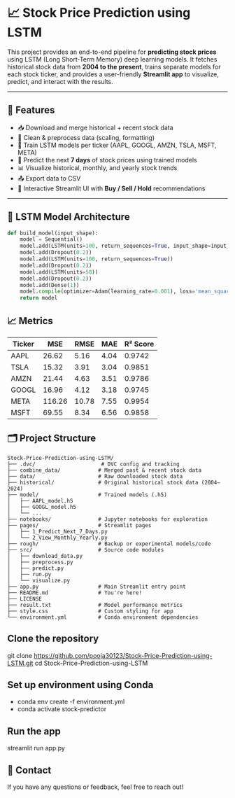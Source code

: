 # 📈 Stock Price Prediction using LSTM

This project provides an end-to-end pipeline for **predicting stock prices** using LSTM (Long Short-Term Memory) deep learning models. It fetches historical stock data from **2004 to the present**, trains separate models for each stock ticker, and provides a user-friendly **Streamlit app** to visualize, predict, and interact with the results.

---

## 🚀 Features

- 📥 Download and merge historical + recent stock data
- 🧼 Clean & preprocess data (scaling, formatting)
- 🧠 Train LSTM models per ticker (AAPL, GOOGL, AMZN, TSLA, MSFT, META)
- 🔮 Predict the next **7 days** of stock prices using trained models
- 📊 Visualize historical, monthly, and yearly stock trends
- 📤 Export data to CSV
- 📱 Interactive Streamlit UI with **Buy / Sell / Hold** recommendations

---

## 🧠 LSTM Model Architecture

```python
def build_model(input_shape):
    model = Sequential()
    model.add(LSTM(units=100, return_sequences=True, input_shape=input_shape))
    model.add(Dropout(0.2))
    model.add(LSTM(units=100, return_sequences=True))
    model.add(Dropout(0.2))
    model.add(LSTM(units=50))
    model.add(Dropout(0.2))
    model.add(Dense(1))
    model.compile(optimizer=Adam(learning_rate=0.001), loss='mean_squared_error')
    return model

```
## 📈 Metrics

| Ticker | MSE    | RMSE  | MAE  | R² Score |
| ------ | ------ | ----- | ---- | -------- |
| AAPL   | 26.62  | 5.16  | 4.04 | 0.9742   |
| TSLA   | 15.32  | 3.91  | 3.04 | 0.9851   |
| AMZN   | 21.44  | 4.63  | 3.51 | 0.9786   |
| GOOGL  | 16.96  | 4.12  | 3.18 | 0.9745   |
| META   | 116.26 | 10.78 | 7.55 | 0.9954   |
| MSFT   | 69.55  | 8.34  | 6.56 | 0.9858   |


## 🗂️ Project Structure

```
Stock-Price-Prediction-using-LSTM/
├── .dvc/                     # DVC config and tracking
├── combine_data/            # Merged past & recent stock data
├── data/                    # Raw downloaded stock data
├── historical/              # Original historical stock data (2004–2024)
├── model/                   # Trained models (.h5)
│   ├── AAPL_model.h5
│   ├── GOOGL_model.h5
│   └── ...
├── notebooks/               # Jupyter notebooks for exploration
├── pages/                   # Streamlit pages
│   ├── 1_Predict_Next_7_Days.py
│   └── 2_View_Monthly_Yearly.py
├── rough/                   # Backup or experimental models/code
├── src/                     # Source code modules
│   ├── download_data.py
│   ├── preprocess.py
│   ├── predict.py
│   ├── run.py
│   └── visualize.py
├── app.py                   # Main Streamlit entry point
├── README.md                # You're here!
├── LICENSE
├── result.txt               # Model performance metrics
├── style.css                # Custom styling for app
└── environment.yml          # Conda environment dependencies
```

## Clone the repository
git clone https://github.com/pooja30123/Stock-Price-Prediction-using-LSTM.git
cd Stock-Price-Prediction-using-LSTM


## Set up environment using Conda
- conda env create -f environment.yml
- conda activate stock-predictor


## Run the app
streamlit run app.py


## 📧 Contact
If you have any questions or feedback, feel free to reach out!
